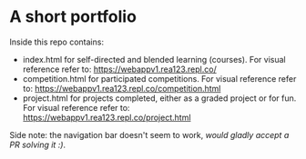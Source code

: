 # A short portfolio

Inside this repo contains:

- index.html for self-directed and blended learning (courses). For visual reference refer to: <https://webappv1.rea123.repl.co/>
- competition.html for participated competitions. For visual reference refer to: <https://webappv1.rea123.repl.co/competition.html>
- project.html for projects completed, either as a graded project or for fun. For visual reference refer to: <https://webappv1.rea123.repl.co/project.html>

Side note: the navigation bar doesn't seem to work, *would gladly accept a PR solving it :)*.
